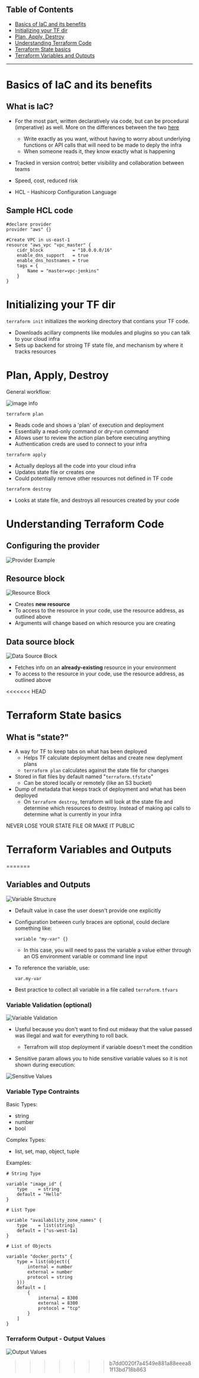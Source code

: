 ## Table of Contents
- [Basics of IaC and its benefits](#basics-of-iac-and-its-benefits)
- [Initializing your TF dir](#initializing-your-tf-dir)
- [Plan, Apply, Destroy](#plan-apply-destroy)
- [Understanding Terraform Code](#understanding-terraform-code)
- [Terraform State basics](#terraform-state-basics)
- [Terraform Variables and Outputs](#terraform-variables-and-outputs)

---

# Basics of IaC and its benefits

## What is IaC?

- For the most part, written declaratively via code, but can be procedural (imperative) as well. More on the differences between the two [here](https://stackoverflow.com/questions/1619834/what-is-the-difference-between-declarative-and-procedural-programming-paradigms#:~:text=Declarative%20programming%20is%20where%20you,steps%20to%20produce%20the%20result.)

  - Write exactly as you want, without having to worry about underlying functions or API calls that will need to be made to deply the infra
  - When someone reads it, they know exactly what is happening

- Tracked in version control; better visibility and collaboration between teams
- Speed, cost, reduced risk
- HCL - Hashicorp Configuration Language

## Sample HCL code

```hcl
#declare provider
provider "aws" {}

#Create VPC in us-east-1
resource "aws_vpc "vpc_master" {
    cidr_block           = "10.0.0.0/16"
    enable_dns_support   = true
    enable_dns_hostnames = true
    tags = {
        Name = "master=vpc-jenkins"
    }
}
```

# Initializing your TF dir
`terraform init` initializes the working directory that contians your TF code.

- Downloads acillary compnents like modules and plugins so you can talk to your cloud infra
- Sets up backend for stroing TF state file, and mechanism by where it tracks resources

# Plan, Apply, Destroy
General workflow: 

![image info](./assets/tf_workflow.png)

`terraform plan`

 - Reads code and shows a 'plan' of execution and deployment
 - Essentially a read-only command or dry-run command
 - Allows user to review the action plan before executing anything
 - Authentication creds are used to connect to your infra

`terraform apply`

- Actually deploys all the code into your cloud infra
- Updates state file or creates one
- Could potentially remove other resources not defined in TF code

`terraform destroy`

- Looks at state file, and destroys all resources created by your code

# Understanding Terraform Code

## Configuring the provider

![Provider Example](./assets/provider.png)

## Resource block

![Resource Block](./assets/resource_block.png)

- Creates **new resource**
- To access to the resource in your code, use the resource address, as outlined above
- Arguments will change based on which resource you are creating

## Data source block

![Data Source Block](./assets/data_source.png)

- Fetches info on an **already-existing** resource in your environment
- To access to the resource in your code, use the resource address, as outlined above

<<<<<<< HEAD
# Terraform State basics

## What is "state?"
- A way for TF to keep tabs on what has been deployed
  - Helps TF calculate deployment deltas and create new deplyment plans
  - `terraform plan` calculates against the state file for changes
- Stored in flat files by default named "`terraform.tfstate`"
  - Can be stored locally or remotely (like an S3 bucket)
- Dump of metadata that keeps track of deployment and what has been deployed
  - On `terraform destroy`, terraform will look at the state file and determine which resources to destroy. Instead of making api calls to determine what is currently in your infra

NEVER LOSE YOUR STATE FILE OR MAKE IT PUBLIC

# Terraform Variables and Outputs
=======
## Variables and Outputs

![Variable Structure](./assets/variables.png)

- Default value in case the user doesn't provide one explicitly
- Configuration between curly braces are optional, could declare something like:

    ```
    variable "my-var" {}
    ```

    - In this case, you will need to pass the variable a value either through an OS environment variable or command line input

- To reference the variable, use:

    ```
    var.my-var
    ```
- Best practice to collect all variable in a file called `terraform.tfvars`

### Variable Validation (optional)

![Variable Validation](./assets/variable_validation.png)

- Useful because you don't want to find out midway that the value passed was illegal and wait for everything to roll back.
  - Terrafrom will stop deployment if variable doesn't meet the condition

- Sensitive param allows you to hide sensitive variable values so it is not shown during execution:

![Sensitive Values](./assets/variable_sensitive.png)

### Variable Type Contraints

Basic Types:
 - string
 - number
 - bool

Complex Types:
 - list, set, map, object, tuple

Examples:

```
# String Type

variable "image_id" {
    type    = string
    default = "Hello"
}
```

```
# List Type

variable "availability_zone_names" {
    type    = list(string)
    default = ["us-west-1a]
}
```

```
# List of Objects

variable "docker_ports" {
    type = list(object({
        internal = number
        external = number
        protocol = string
    }))
    default = [
        {
            internal = 8300
            external = 8300
            protocol = "tcp"
        }
    ]
}
```

### Terraform Output - Output Values

![Output Values](./assets/output_values.png)
>>>>>>> b7dd0020f7a4549e881a88eeea81f13bd718b863
